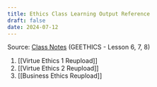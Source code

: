 ```yaml
---
title: Ethics Class Learning Output Reference
draft: false
date: 2024-07-12
---
```


Source: [Class Notes](https://github.com/FaisalTamanoJr/Class-Notes) (GEETHICS - Lesson 6, 7, 8)

1. [[Virtue Ethics 1 Reupload]]
2. [[Virtue Ethics 2 Reupload]]
3. [[Business Ethics Reupload]]
